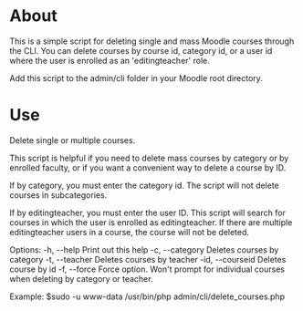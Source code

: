 # About
This is a simple script for deleting single and mass Moodle courses through the CLI. You can delete courses by course id, category id, or a
user id where the user is enrolled as an 'editingteacher' role.

Add this script to the admin/cli folder in your Moodle root directory.

# Use

Delete single or multiple courses.
		
This script is helpful if you need to delete mass courses
by category or by enrolled faculty, or if you want a 
convenient way to delete a course by ID.

If by category, you must enter the category id. The script
will not delete courses in subcategories.

If by editingteacher, you must enter the user ID. This script will search
for courses in which the user is enrolled as editingteacher. If there are 
multiple editingteacher users in a course, the course will not be deleted.

Options:
-h, --help            Print out this help
-c, --category        Deletes courses by category
-t, --teacher         Deletes courses by teacher
-id, --courseid       Deletes course by id
-f, --force           Force option. Won't prompt for individual courses 
					  when deleting by category or teacher.

Example:
\$sudo -u www-data /usr/bin/php admin/cli/delete_courses.php